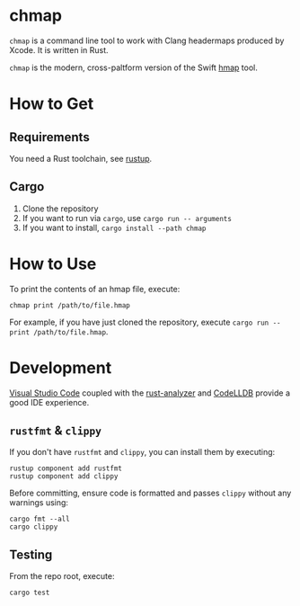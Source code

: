 # chmap

`chmap` is a command line tool to work with Clang headermaps produced by Xcode. It is written in Rust.

`chmap` is the modern, cross-paltform version of the Swift [hmap](https://github.com/milend/hmap) tool.

# How to Get

## Requirements

You need a Rust toolchain, see [rustup](https://rustup.rs).

## Cargo

1. Clone the repository
2. If you want to run via `cargo`, use `cargo run -- arguments`
3. If you want to install, `cargo install --path chmap`

# How to Use

To print the contents of an hmap file, execute:

    chmap print /path/to/file.hmap

For example, if you have just cloned the repository, execute `cargo run -- print /path/to/file.hmap`.

# Development

[Visual Studio Code](https://code.visualstudio.com) coupled with the [rust-analyzer](https://marketplace.visualstudio.com/items?itemName=matklad.rust-analyzer) and [CodeLLDB](https://marketplace.visualstudio.com/items?itemName=vadimcn.vscode-lldb) provide a good IDE experience.

## `rustfmt` & `clippy`

If you don't have `rustfmt` and `clippy`, you can install them by executing:

    rustup component add rustfmt
    rustup component add clippy

Before committing, ensure code is formatted and passes `clippy` without any warnings using:

    cargo fmt --all
    cargo clippy

## Testing

From the repo root, execute:

    cargo test